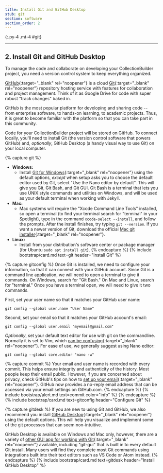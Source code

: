 ```yaml
---
title: Install Git and GitHub Desktop
stub: git
section: software
section_order: 2
---
```


{:.py-4 .mt-4 #git}
***

## 2. Install Git and GitHub Desktop

To manage the code and collaborate on developing your CollectionBuilder project, you need a version control system to keep everything organized. 

[GitHub](https://github.com/){:target="_blank" rel="noopener"} is a cloud [Git](https://git-scm.com/){:target="_blank" rel="noopener"} repository hosting service with features for collaboration and project management.
Think of it as Google Drive for code with super robust "track changes" baked in.

GitHub is the most popular platform for developing and sharing code -- from enterprise software, to hands-on learning, to academic projects.
Thus, it is great to become familiar with the platform so that you can take part in this community.

Code for your CollectionBuilder project will be stored on GitHub. 
To connect locally, you'll need to install Git (the version control software that powers GitHub) and, *optionally*, GitHub Desktop (a handy visual way to use Git) on your local computer.

{% capture git %}
- **Windows:** 
    - Install [Git for Windows](https://git-scm.com/downloads){:target="_blank" rel="noopener"} using the default options, *except* when setup asks you to choose the default editor used by Git, select "Use the Nano editor by default". This will give you Git, Git Bash, and Git GUI. Git Bash is a terminal that lets you use UNIX style commands and utilities on Windows, and will be used as your default terminal when working with Jekyll.
- **Mac:** 
    - Mac systems will require the "Xcode Command Line Tools" installed, so open a terminal (to find your terminal search for "terminal" in your Spotlight), type in the command `xcode-select --install`, and follow the prompts. After the install finishes, try typing `git --version`. If you want a newer version of Git, download the official [Mac git installer](https://git-scm.com/downloads){:target="_blank" rel="noopener"}.
- **Linux:** 
    - Install from your distribution's software center or package manager (for Ubuntu `sudo apt install git`).
{% endcapture %}
{% include bootstrap/card.md text=git header="Install Git" %}

{% capture gitconfig %}
Once Git is installed, we need to configure your information, so that it can connect with your GitHub account.
Since Git is a command line application, we will need to open a terminal to give it commands. 
On Windows, search for "Git Bash."
On Mac and Linux, search for "terminal."
Once you have a terminal open, we will need to give it two commands.

First, set your user name so that it matches your GitHub user name:

`git config --global user.name "User Name"`

Second, set your email so that it matches your GitHub account's email:

`git config --global user.email "myemail@gmail.com"`

*Optionally*, set your default text editor for use with git on the commandline.
Normally it is set to Vim, which [can be confusing](https://stackoverflow.blog/2017/05/23/stack-overflow-helping-one-million-developers-exit-vim/){:target="_blank" rel="noopener"}. 
For ease of use, we generally suggest using Nano editor:

`git config --global core.editor "nano -w"`

{% capture commit %}
Your email and user name is recorded with every commit.
This helps ensure integrity and authenticity of the history.
Most people keep their email public. However, if you are concerned about privacy, check GitHub's tips on how to [set up your email](https://help.github.com/en/github/setting-up-and-managing-your-github-user-account/setting-your-commit-email-address#about-commit-email-addresses){:target="_blank" rel="noopener"}. GitHub now provides a no-reply email address that can be accessed via your email settings on GitHub.com.
{% endcapture %}
{% include bootstrap/alert.md text=commit color="info" %} 
{% endcapture %}
{% include bootstrap/card.md text=gitconfig header="Configure Git" %}

{% capture gitdesk %}
If you are new to using Git and GitHub, we also recommend you install [GitHub Desktop](https://desktop.github.com/){:target="_blank" rel="noopener"} using the default options. 
This will help you visualize and implement some of the git processes that can seem non-intuitive.

GitHub Desktop is available on Windows and Mac only, however, there are a variety of [other GUI app for working with Git](https://git-scm.com/downloads/guis){:target="_blank" rel="noopener"} available, including "git-gui" that is built in to every default Git install.
Many users will find they complete most Git commands using integrations built into their text editors such as VS Code or Atom instead.
{% endcapture %}
{% include bootstrap/card.md text=gitdesk header="Install GitHub Desktop" %} 

